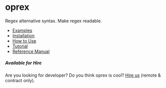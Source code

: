 # oprex
Regex alternative syntax. Make regex readable.

- [Examples](/rooney/oprex/wiki/Examples)
- [Installation](/rooney/oprex/wiki/Installation,-How-to-Use)
- [How to Use](/rooney/oprex/wiki/Installation,-How-to-Use#usage)
- [Tutorial](/rooney/oprex/wiki/Tutorial)
- [Reference Manual](/rooney/oprex/wiki/Reference-Manual)

##### Available for Hire

Are you looking for developer? Do you think oprex is cool? [Hire us](mailto:panduwana@gmail.com) (remote & contract only).